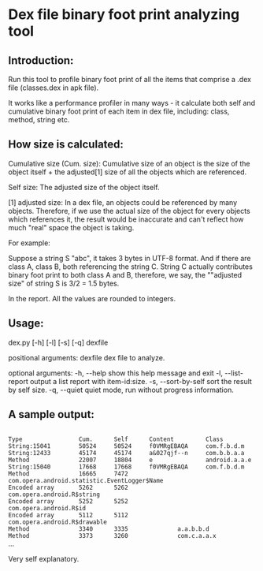 # Dex file binary foot print analyzing tool 
Introduction:
-------------

Run this tool to profile binary foot print of all the items that comprise
a .dex file (classes.dex in apk file).

It works like a performance profiler in many ways - it calculate both
self and cumulative binary foot print of each item in dex file, including:
class, method, string etc.

How size is calculated:
----------------------

Cumulative size (Cum. size): Cumulative size of an object is the size of the
object itself + the adjusted[1] size of all the objects which are referenced.

Self size: The adjusted size of the object itself.

[1] adjusted size:
In a dex file, an objects could be referenced by many objects. Therefore, if
we use the actual size of the object for every objects which references it,
the result would be inaccurate and can't reflect how much "real" space the 
object is taking.

For example:

Suppose a string S "abc", it takes 3 bytes in UTF-8 format. And if there are
class A, class B, both referencing the string C. String C actually contributes
binary foot print to both class A and B, therefore, we say, the ""adjusted size"
of string S is 3/2 = 1.5 bytes.

In the report. All the values are rounded to integers.

Usage:
------

dex.py [-h] [-l] [-s] [-q] dexfile

positional arguments:
  dexfile             dex file to analyze.

optional arguments:
  -h, --help          show this help message and exit
  -l, --list-report   output a list report with item-id:size.
  -s, --sort-by-self  sort the result by self size.
  -q, --quiet         quiet mode, run without progress information.

A sample output:
----------------
<code>
Type                Cum.      Self      Content         Class
String:15041        50524     50524     f0VMRgEBAQA     com.f.b.d.m
String:12433        45174     45174     a&027qjf--n     com.b.b.a.a
Method              22007     18804     e               android.a.a.e
String:15040        17668     17668     f0VMRgEBAQA     com.f.b.d.m
Method              16665     7472      <clinit>        com.opera.android.statistic.EventLogger$Name
Encoded array       5262      5262                      com.opera.android.R$string
Encoded array       5252      5252                      com.opera.android.R$id
Encoded array       5112      5112                      com.opera.android.R$drawable
Method              3340      3335      <clinit>        a.a.b.b.d
Method              3373      3260      <clinit>        com.c.a.a.x
</code>
...

Very self explanatory.


 

